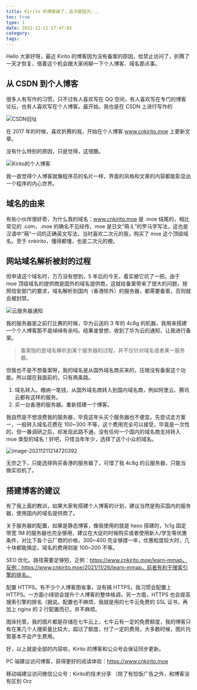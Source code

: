 ```yaml
---
title: Kirito 的博客崩了，这次是因为...
toc: true
type: 1
date: 2021-12-11 17:47:03
category:
tags:
---
```


Hello 大家好呀，最近 Kirito 的博客因为没有备案的原因，给禁止访问了，折腾了一天才恢复，借着这个机会跟大家闲聊一下个人博客、域名那点事。

## 从 CSDN 到个人博客

很多人有写作的习惯，只不过有人喜欢写在 QQ 空间，有人喜欢写在专门的博客论坛，也有人喜欢写在个人博客。最开始，我也是在 CSDN 上进行写作的

![CSDN旧址](https://image.cnkirito.cn/image-20211211210325888.png)

在 2017 年的时候，喜欢折腾的我，开始在个人博客 www.cnkirito.moe 上更新文章。

没有什么特别的原因，只是觉得，这很酷。

![Kirito的个人博客](https://image.cnkirito.cn/image-20211211211145471.png)

我一直觉得个人博客就像程序员的名片一样，界面的风格和文章的内容都能彰显出一个程序的内心世界。

## 域名的由来

有些小伙伴很好奇，为什么我的域名：www.cnkirito.moe 是 .moe 结尾的，相比常见的 .com，.moe 的确名不见经传。moe 是日文“萌え”的罗马字写法，这也是汉语中“萌”一词的正确英文写法，当时喜欢二次元的我，购买了 moe 这个顶级域名。至于 cnkirito，懂得都懂，也是二次元的梗。

## 网站域名解析被封的过程

但申请这个域名时，万万没有想到，5 年后的今天，着实被它坑了一把。由于 moe 顶级域名的提供商是国外的域名提供商，这就给备案带来了很大的问题，按照信安部门的要求，域名解析到国内（香港除外）的服务器，都需要备案，否则就会被封禁。

![云服务器通知](https://image.cnkirito.cn/image-20211211213046833.png)

我的服务器是之前打比赛的时候，华为云送的 3 年的 4c8g 的机器，我用来搭建一个个人博客那不是绰绰有余吗。结果谁曾想，收到了华为云的通知，让我进行备案。

> 备案指的是域名解析到某个服务器的过程，并不仅针对域名或者某一服务器。

但我也不是不想备案呀，我的域名是从国外域名商买来的，压根没有备案这个功能。所以摆在我面前的，只有两条路。

1. 域名转入。缴纳一笔钱，从国外域名商转入到国内域名商，例如阿里云、腾讯云都有这样的服务。
2. 买一台香港的服务器。重新搭建一个博客。

我自然是不想浪费我的服务器，毕竟这年头买个服务器也不便宜。先尝试走方案一，一般转入域名花费在 100~300 不等，这个费用完全可以接受，毕竟是一次性的，但一番调研之后，却发现此路不通，没有任何一个国内的域名商支持转入 moe 类型的域名！好吧，只怪当年年少，选择了这个小众的域名。

![image-20211211214720392](https://image.cnkirito.cn/image-20211211214720392.png)

无奈之下，只能选择购买香港的服务器了，可惜了我 4c8g 的云服务器，只能当做实验机了。

## 搭建博客的建议

有了我上面的教训，如果大家有搭建个人博客的计划，建议当然是购买国内的服务器，使用国内的域名提供商了。

关于服务器的配置，如果是静态博客，像我使用的就是 hexo 搭建的，1c1g 固定带宽 1M 的服务器也完全够用，建议在大促的时候购买或者使用新人/学生等优惠条件，对比下各个云厂商的价格，300~400 完全够撑一年，优惠粒度较大时，几十块都能搞定。域名的费用则是 100~200 不等。

SEO 优化。路径需要足够短，正例：https://www.cnkirito.moe/learn-mmap，反例：https://www.cnkirito.moe/2021/11/26/learn-mmap，前者有利于搜索引擎的排名。

配置 HTTPS。有不少个人博客图省事，没有搞 HTTPS，我习惯会配置上 HTTPS。一方面小绿锁会提升个人博客的整体格调，另一方面，HTTPS 也会提高搜索引擎的排名（据说。配置也不麻烦，我就是用的七牛云免费的 SSL 证书，再加上 nginx 的 2 行配置而已，并不麻烦。

图床托管。我的图片都是存储在七牛云上，七牛云有一定的免费额度，我的博客只有在某几个人搜索量比较大，超过了额度，付了一定的费用，大多数时候，图片托管基本不会产生费用。



好，以上就是全部的内容啦，Kirito 的博客和公众号会保证同步更新。

PC 端建议访问博客，获得更好的阅读体验：https://www.cnkirito.moe

移动端建议访问微信公众号：Kirito的技术分享 （除了有恰饭广告之外，和博客没有区别 Orz

